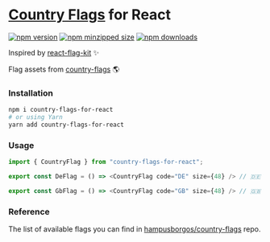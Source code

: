 # [Country Flags](https://github.com/hampusborgos/country-flags) for React

[![npm version](https://img.shields.io/npm/v/country-flags-for-react.svg)](https://npmjs.com/country-flags-for-react)
[![npm minzipped size](https://img.shields.io/bundlephobia/minzip/country-flags-for-react.svg)](https://bundlephobia.com/result?p=country-flags-for-react)
[![npm downloads](https://img.shields.io/npm/dm/country-flags-for-react.svg)](https://npmjs.com/country-flags-for-react)

Inspired by [react-flag-kit](https://github.com/avocadowastaken/react-flag-kit) ✨

Flag assets from [country-flags](https://github.com/hampusborgos/country-flags) 🌎

### Installation

```bash
npm i country-flags-for-react
# or using Yarn
yarn add country-flags-for-react
```

### Usage

```js
import { CountryFlag } from "country-flags-for-react";

export const DeFlag = () => <CountryFlag code="DE" size={48} /> // 🇩🇪

export const GbFlag = () => <CountryFlag code="GB" size={48} /> // 🇬🇧
```

### Reference

The list of available flags you can find in [hampusborgos/country-flags](https://github.com/hampusborgos/country-flags/blob/master/countries.json) repo.
